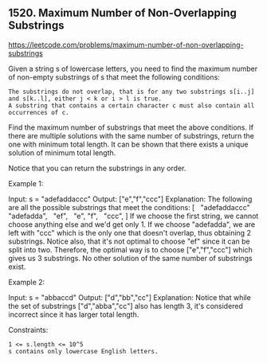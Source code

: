 ## 1520. Maximum Number of Non-Overlapping Substrings

https://leetcode.com/problems/maximum-number-of-non-overlapping-substrings

Given a string s of lowercase letters, you need to find the maximum number of non-empty substrings of s that meet the following conditions:

    The substrings do not overlap, that is for any two substrings s[i..j] and s[k..l], either j < k or i > l is true.
    A substring that contains a certain character c must also contain all occurrences of c.

Find the maximum number of substrings that meet the above conditions. If there are multiple solutions with the same number of substrings, return the one with minimum total length. It can be shown that there exists a unique solution of minimum total length.

Notice that you can return the substrings in any order.

Example 1:

Input: s = "adefaddaccc"
Output: ["e","f","ccc"]
Explanation: The following are all the possible substrings that meet the conditions:
[
  "adefaddaccc"
  "adefadda",
  "ef",
  "e",
"f",
  "ccc",
]
If we choose the first string, we cannot choose anything else and we'd get only 1. If we choose "adefadda", we are left with "ccc" which is the only one that doesn't overlap, thus obtaining 2 substrings. Notice also, that it's not optimal to choose "ef" since it can be split into two. Therefore, the optimal way is to choose ["e","f","ccc"] which gives us 3 substrings. No other solution of the same number of substrings exist.

Example 2:

Input: s = "abbaccd"
Output: ["d","bb","cc"]
Explanation: Notice that while the set of substrings ["d","abba","cc"] also has length 3, it's considered incorrect since it has larger total length.

Constraints:

    1 <= s.length <= 10^5
    s contains only lowercase English letters.
